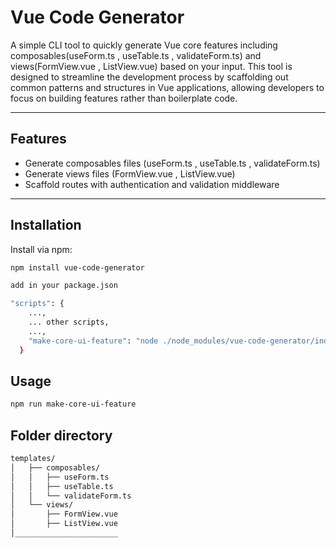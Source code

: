 # Vue Code Generator

A simple CLI tool to quickly generate Vue core features including composables(useForm.ts , useTable.ts , validateForm.ts) and views(FormView.vue , ListView.vue) based on your input.
This tool is designed to streamline the development process by scaffolding out common patterns and structures in Vue applications, allowing developers to focus on building features rather than boilerplate code.

---

## Features

- Generate composables files (useForm.ts , useTable.ts , validateForm.ts)
- Generate views files (FormView.vue , ListView.vue)
- Scaffold routes with authentication and validation middleware

---

## Installation

Install via npm:

```bash
npm install vue-code-generator

add in your package.json

"scripts": {
    ...,
    ... other scripts,
    ...,
    "make-core-ui-feature": "node ./node_modules/vue-code-generator/index.js"
  }

```

## Usage

```bash
npm run make-core-ui-feature
```

## Folder directory

```bash
templates/
│   ├── composables/
│   │   ├── useForm.ts
│   │   ├── useTable.ts
│   │   └── validateForm.ts
│   └── views/
│       ├── FormView.vue
│       ├── ListView.vue
│_______________________

```
